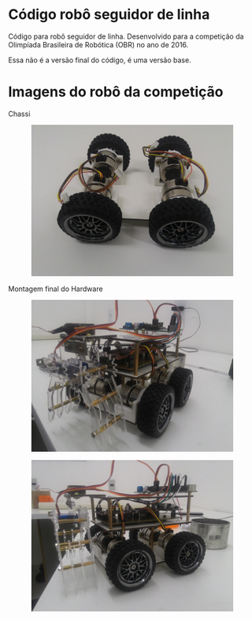 # Código robô seguidor de linha
Código para robô seguidor de linha. Desenvolvido para a competição da Olimpíada Brasileira de Robótica (OBR) no ano de 2016.

Essa não é a versão final do código, é uma versão base.

# Imagens do robô da competição

Chassi

<p align="center"><img src="https://github.com/jilcimar/seguidor-de-linha-OBR-2016/blob/master/imagens/base.jpg" style="width: 410px;"></p>

Montagem final do Hardware

<p align="center"><img src="https://github.com/jilcimar/seguidor-de-linha-OBR-2016/blob/master/imagens/principal.jpg" style="width: 410px;"></p>

<p align="center"><img src="https://github.com/jilcimar/seguidor-de-linha-OBR-2016/blob/master/imagens/frente.jpg" style="width: 410px;"></p>
